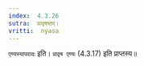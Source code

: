```yaml
---
index:  4.3.26
sutra:  प्रावृषष्ठप्।
vritti:  nyasa
---
```


`एण्यस्यापवादः` इति। `प्रावृष एण्यः` (4.3.17) इति प्राप्तस्य॥
